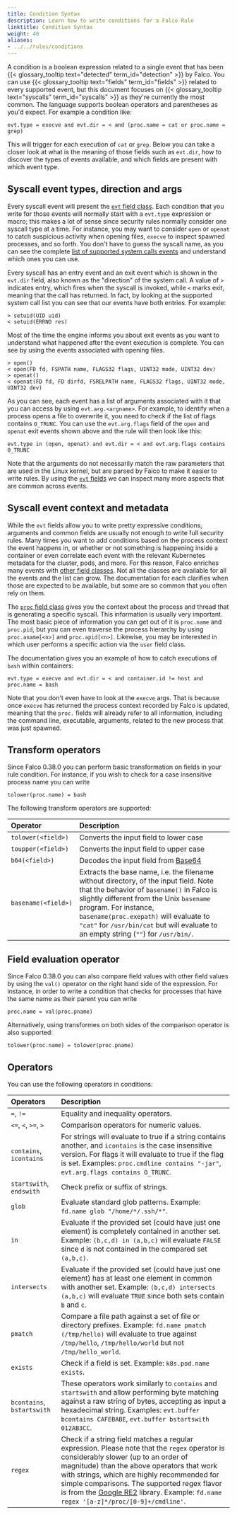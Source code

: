 ```yaml
---
title: Condition Syntax
description: Learn how to write conditions for a Falco Rule
linktitle: Condition Syntax
weight: 40
aliases:
- ../../rules/conditions
---
```


A condition is a boolean expression related to a single event that has been {{< glossary_tooltip text="detected" term_id="detection" >}} by Falco. You can use {{< glossary_tooltip text="fields" term_id="fields" >}} related to every supported event, but this document focuses on {{< glossary_tooltip text="syscalls" term_id="syscalls" >}} as they're currently the most common. The language supports boolean operators and parentheses as you'd expect. For example a condition like:

```
evt.type = execve and evt.dir = < and (proc.name = cat or proc.name = grep)
```

This will trigger for each execution of `cat` or `grep`. Below you can take a closer look at what is the meaning of those fields such as `evt.dir`, how to discover the types of events available, and which fields are present with which event type.

## Syscall event types, direction and args

Every syscall event will present the [`evt` field class](/docs/rules/supported-fields/#field-class-evt). Each condition that you write for those events will normally start with a `evt.type` expression or macro; this makes a lot of sense since security rules normally consider one syscall type at a time. For instance, you may want to consider `open` or `openat` to catch suspicious activity when opening files, `execve` to inspect spawned processes, and so forth. You don't have to guess the syscall name, as you can see the complete [list of supported system calls events](/docs/rules/supported-events) and understand which ones you can use.

Every syscall has an entry event and an exit event which is shown in the `evt.dir` field, also known as the "direction" of the system call. A value of `>` indicates entry, which fires when the syscall is invoked, while `<` marks exit, meaning that the call has returned. In fact, by looking at the supported system call list you can see that our events have both entries. For example:

```
> setuid(UID uid)
< setuid(ERRNO res)
```

Most of the time the engine informs you about exit events as you want to understand what happened after the event execution is complete. You can see by using the events associated with opening files.

```
> open()
< open(FD fd, FSPATH name, FLAGS32 flags, UINT32 mode, UINT32 dev)
> openat()
< openat(FD fd, FD dirfd, FSRELPATH name, FLAGS32 flags, UINT32 mode, UINT32 dev)
```

As you can see, each event has a list of arguments associated with it that you can access by using `evt.arg.<argname>`. For example, to identify when a process opens a file to overwrite it, you need to check if the list of flags contains `O_TRUNC`. You can use the `evt.arg.flags` field of the `open` and `openat` exit events shown above and the rule will then look like this:

```
evt.type in (open, openat) and evt.dir = < and evt.arg.flags contains O_TRUNC
```

Note that the arguments do not necessarily match the raw parameters that are used in the Linux kernel, but are parsed by Falco to make it easier to write rules. By using the [`evt` fields](/docs/rules/supported-fields/#field-class-evt) we can inspect many more aspects that are common across events.

## Syscall event context and metadata

While the `evt` fields allow you to write pretty expressive conditions, arguments and common fields are usually not enough to write full security rules. Many times you want to add conditions based on the process context the event happens in, or whether or not something is happening inside a container or even correlate each event with the relevant Kubernetes metadata for the cluster, pods, and more. For this reason, Falco enriches many events with [other field classes](/docs/rules/supported-fields). Not all the classes are available for all the events and the list can grow. The documentation for each clarifies when those are expected to be available, but some are so common that you often rely on them.

The [`proc` field class](/docs/rules/supported-fields/#field-class-process) gives you the context about the process and thread that is generating a specific syscall. This information is usually very important. The most basic piece of information you can get out of it is `proc.name` and `proc.pid`, but you can even traverse the process hierarchy by using `proc.aname[<n>]` and `proc.apid[<n>]`. Likewise, you may be interested in which user performs a specific action via the `user` field class.

The documentation gives you an example of how to catch executions of `bash` within containers:

```
evt.type = execve and evt.dir = < and container.id != host and proc.name = bash
```

Note that you don't even have to look at the `execve` args. That is because once `execve` has returned the process context recorded by Falco is updated, meaning that the `proc.` fields will already refer to all information, including the command line, executable, arguments, related to the new process that was just spawned.

## Transform operators

Since Falco 0.38.0 you can perform basic transformation on fields in your rule condition. For instance, if you wish to check for a case insensitive process name you can write

```
tolower(proc.name) = bash
```

The following transform operators are supported:

Operator | Description
:--------|:-----------
`tolower(<field>)` | Converts the input field to lower case
`toupper(<field>)` | Converts the input field to upper case
`b64(<field>)` | Decodes the input field from [Base64](https://en.wikipedia.org/wiki/Base64)
`basename(<field>)` | Extracts the base name, i.e. the filename without directory, of the input field. Note that the behavior of `basename()` in Falco is slightly different from the Unix `basename` program. For instance, `basename(proc.exepath)` will evaluate to `"cat"` for `/usr/bin/cat` but will evaluate to an empty string (`""`) for `/usr/bin/`.

## Field evaluation operator

Since Falco 0.38.0 you can also compare field values with other field values by using the `val()` operator on the right hand side of the expression. For instance, in order to write a condition that checks for processes that have the same name as their parent you can write

```
proc.name = val(proc.pname)
```

Alternatively, using transformes on both sides of the comparison operator is also supported:

```
tolower(proc.name) = tolower(proc.pname)
```

## Operators

You can use the following operators in conditions:

Operators | Description
:---------|:-----------
`=`, `!=` | Equality and inequality operators.
`<=`, `<`, `>=`, `>` | Comparison operators for numeric values.
`contains`, `icontains` | For strings will evaluate to true if a string contains another, and `icontains` is the case insensitive version. For flags it will evaluate to true if the flag is set. Examples: `proc.cmdline contains "-jar"`, `evt.arg.flags contains O_TRUNC`.
`startswith`, `endswith` | Check prefix or suffix of strings.
`glob` | Evaluate standard glob patterns. Example: `fd.name glob "/home/*/.ssh/*"`.
`in` | Evaluate if the provided set (could have just one element) is completely contained in another set. Example: `(b,c,d) in (a,b,c)` will evaluate `FALSE` since `d` is not contained in the compared set `(a,b,c)`.
`intersects` | Evaluate if the provided set (could have just one element) has at least one element in common with another set. Example: `(b,c,d) intersects (a,b,c)` will evaluate `TRUE` since both sets contain `b` and `c`.
`pmatch` | Compare a file path against a set of file or directory prefixes. Example: `fd.name pmatch (/tmp/hello)` will evaluate to true against `/tmp/hello`, `/tmp/hello/world` but not `/tmp/hello_world`.
`exists` | Check if a field is set. Example: `k8s.pod.name exists`.
`bcontains`, `bstartswith` | These operators work similarly to `contains` and `startswith` and allow performing byte matching against a raw string of bytes, accepting as input a hexadecimal string. Examples: `evt.buffer bcontains CAFEBABE`, `evt.buffer bstartswith 012AB3CC`.
`regex` | Check if a string field matches a regular expression. Please note that the `regex` operator is considerably slower (up to an order of magnitude) than the above operators that work with strings, which are highly recommended for simple comparisons. The supported regex flavor is from the [Google RE2](https://github.com/google/re2/wiki/Syntax) library. Example: `fd.name regex '[a-z]*/proc/[0-9]+/cmdline'`.

